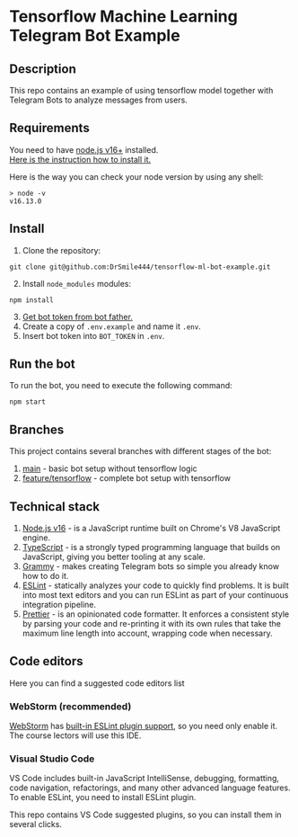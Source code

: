 # Tensorflow Machine Learning Telegram Bot Example

## Description

This repo contains an example of using tensorflow model
together with Telegram Bots to analyze messages from users.

## Requirements

You need to have [node.js v16+](https://nodejs.org/en/) installed.<br>
[Here is the instruction how to install it.](https://www.pluralsight.com/guides/getting-started-with-nodejs)

Here is the way you can check your node version by using any shell:
```shell
> node -v                    
v16.13.0
```

## Install

1. Clone the repository:
```shell
git clone git@github.com:DrSmile444/tensorflow-ml-bot-example.git
```

2. Install `node_modules` modules:
```shell
npm install
```

3. [Get bot token from bot father.](https://sendpulse.com/knowledge-base/chatbot/telegram/create-telegram-chatbot)
4. Create a copy of `.env.example` and name it `.env`.
5. Insert bot token into `BOT_TOKEN` in `.env`.

## Run the bot

To run the bot, you need to execute the following command:
```shell
npm start
```

## Branches

This project contains several branches with different stages of the bot:

1. [main](https://github.com/DrSmile444/tensorflow-ml-bot-example/tree/main) - basic bot setup without tensorflow logic
1. [feature/tensorflow](https://github.com/DrSmile444/tensorflow-ml-bot-example/tree/feature/tensorflow) - complete bot setup with tensorflow

## Technical stack

1. [Node.js v16](https://nodejs.org/en/) - is a JavaScript runtime built on Chrome's V8 JavaScript engine.
2. [TypeScript](https://www.typescriptlang.org/) - is a strongly typed programming language that builds on JavaScript, giving you better tooling at any scale.
3. [Grammy](https://grammy.dev/) - makes creating Telegram bots so simple you already know how to do it.
4. [ESLint](https://eslint.org/) - statically analyzes your code to quickly find problems. It is built into most text editors and you can run ESLint as part of your continuous integration pipeline.
5. [Prettier](https://prettier.io/) - is an opinionated code formatter. It enforces a consistent style by parsing your code and re-printing it with its own rules that take the maximum line length into account, wrapping code when necessary.

## Code editors

Here you can find a suggested code editors list

### WebStorm (recommended)
[WebStorm](https://www.jetbrains.com/webstorm/) has [built-in ESLint plugin support](https://www.jetbrains.com/help/webstorm/eslint.html), so you need only enable it.
The course lectors will use this IDE.

### Visual Studio Code
VS Code includes built-in JavaScript IntelliSense, debugging, formatting, code navigation, refactorings, and many other advanced language features.
To enable ESLint, you need to install ESLint plugin.

This repo contains VS Code suggested plugins, so you can install them in several clicks.
